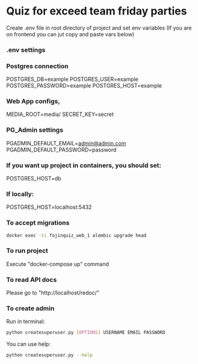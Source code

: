 # Quiz for exceed team friday parties
Create .env file in root directory of project and set env variables
(If you are on frontend you can jut copy and paste vars below)

### .env settings

### Postgres connection
POSTGRES_DB=example
POSTGRES_USER=example
POSTGRES_PASSWORD=example
POSTGRES_HOST=example

### Web App configs, 
MEDIA_ROOT=media/
SECRET_KEY=secret

### PG_Admin settings
PGADMIN_DEFAULT_EMAIL=admin@admin.com
PGADMIN_DEFAULT_PASSWORD=password


### If you want up project in containers, you should set:
POSTGRES_HOST=db

### If locally:
POSTGRES_HOST=localhost:5432

### To accept migrations
```bash
docker exec -ti fojinquiz_web_1 alembic upgrade head
```
### To run project
Execute "docker-compose up" command

### To read API docs
Please go to "http://localhost/redoc/"

### To create admin
Run in terminal:  
```bash
python createsuperuser.py [OPTIONS] USERNAME EMAIL PASSWORD
```
You can use help:
```bash
python createsuperuser.py --help
```

